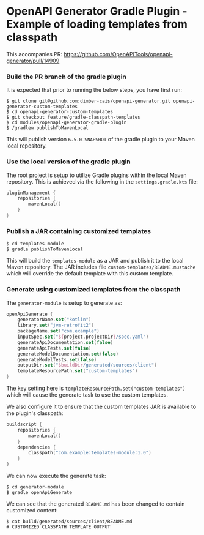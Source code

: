 # OpenAPI Generator Gradle Plugin - Example of loading templates from classpath

This accompanies PR: https://github.com/OpenAPITools/openapi-generator/pull/14909

### Build the PR branch of the gradle plugin
It is expected that prior to running the below steps, you have first run:
```shell
$ git clone git@github.com:dimber-cais/openapi-generator.git openapi-generator-custom-templates
$ cd openapi-generator-custom-templates
$ git checkout feature/gradle-classpath-templates
$ cd modules/openapi-generator-gradle-plugin
$ /gradlew publishToMavenLocal
```
This will publish version `6.5.0-SNAPSHOT` of the gradle plugin to your Maven local repository.

### Use the local version of the gradle plugin
The root project is setup to utilize Gradle plugins within the local Maven 
repository. This is achieved via the following in the `settings.gradle.kts` file:
```kotlin
pluginManagement {
    repositories {
        mavenLocal()
    }
}
```

### Publish a JAR containing customized templates

```shell
$ cd templates-module
$ gradle publishToMavenLocal
```
This will build the `templates-module` as a JAR and publish it to the local
Maven repository. The JAR includes file `custom-templates/README.mustache` which
will override the default template with this custom template.

### Generate using customized templates from the classpath

The `generator-module` is setup to generate as:

```kotlin
openApiGenerate {
    generatorName.set("kotlin")
    library.set("jvm-retrofit2")
    packageName.set("com.example")
    inputSpec.set("${project.projectDir}/spec.yaml")
    generateApiDocumentation.set(false)
    generateApiTests.set(false)
    generateModelDocumentation.set(false)
    generateModelTests.set(false)
    outputDir.set("$buildDir/generated/sources/client")
    templateResourcePath.set("custom-templates")
}
```
The key setting here is `templateResourcePath.set("custom-templates")` which
will cause the generate task to use the custom templates.

We also configure it to ensure that the custom templates JAR is available to the plugin's classpath:
```kotlin
buildscript {
    repositories {
        mavenLocal()
    }
    dependencies {
        classpath("com.example:templates-module:1.0")
    }
}
```

We can now execute the generate task:
```shell
$ cd generator-module
$ gradle openApiGenerate
```

We can see that the generated `README.md` has been changed to contain customized content:
```shell
$ cat build/generated/sources/client/README.md                                                                 
# CUSTOMIZED CLASSPATH TEMPLATE OUTPUT
```
